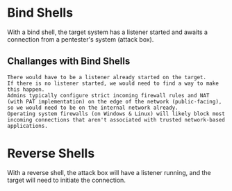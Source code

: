 # Bind Shells
With a bind shell, the target system has a listener started and awaits a connection from a pentester's system (attack box).

## Challanges with Bind Shells
```
There would have to be a listener already started on the target.
If there is no listener started, we would need to find a way to make this happen.
Admins typically configure strict incoming firewall rules and NAT (with PAT implementation) on the edge of the network (public-facing), so we would need to be on the internal network already.
Operating system firewalls (on Windows & Linux) will likely block most incoming connections that aren't associated with trusted network-based applications.
```
# Reverse Shells
With a reverse shell, the attack box will have a listener running, and the target will need to initiate the connection.
